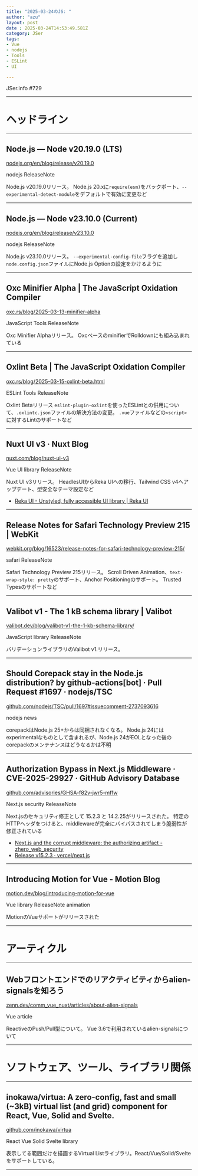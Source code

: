 ```yaml
---
title: "2025-03-24のJS: "
author: "azu"
layout: post
date : 2025-03-24T14:53:49.581Z
category: JSer
tags:
- Vue
- nodejs
- Tools
- ESLint
- UI

---
```


JSer.info #729

----

<h1 class="site-genre">ヘッドライン</h1>

----

## Node.js — Node v20.19.0 (LTS)
[nodejs.org/en/blog/release/v20.19.0](https://nodejs.org/en/blog/release/v20.19.0 "Node.js — Node v20.19.0 (LTS)")
<p class="jser-tags jser-tag-icon"><span class="jser-tag">nodejs</span> <span class="jser-tag">ReleaseNote</span></p>

Node.js v20.19.0リリース。
Node.js 20.xに`require(esm)`をバックポート、`--experimental-detect-module`をデフォルトで有効に変更など


----

## Node.js — Node v23.10.0 (Current)
[nodejs.org/en/blog/release/v23.10.0](https://nodejs.org/en/blog/release/v23.10.0 "Node.js — Node v23.10.0 (Current)")
<p class="jser-tags jser-tag-icon"><span class="jser-tag">nodejs</span> <span class="jser-tag">ReleaseNote</span></p>

Node.js v23.10.0リリース。
`--experimental-config-file`フラグを追加し`node.config.json`ファイルにNode.js Optionの設定をかけるように


----

## Oxc Minifier Alpha | The JavaScript Oxidation Compiler
[oxc.rs/blog/2025-03-13-minifier-alpha](https://oxc.rs/blog/2025-03-13-minifier-alpha "Oxc Minifier Alpha | The JavaScript Oxidation Compiler")
<p class="jser-tags jser-tag-icon"><span class="jser-tag">JavaScript</span> <span class="jser-tag">Tools</span> <span class="jser-tag">ReleaseNote</span></p>

Oxc Minifier Alphaリリース。
OxcベースのminifierでRolldownにも組み込まれている


----

## Oxlint Beta | The JavaScript Oxidation Compiler
[oxc.rs/blog/2025-03-15-oxlint-beta.html](https://oxc.rs/blog/2025-03-15-oxlint-beta.html "Oxlint Beta | The JavaScript Oxidation Compiler")
<p class="jser-tags jser-tag-icon"><span class="jser-tag">ESLint</span> <span class="jser-tag">Tools</span> <span class="jser-tag">ReleaseNote</span></p>

Oxlint Betaリリース
`eslint-plugin-oxlint`を使ったESLintとの併用について、`.oxlintc.json`ファイルの解決方法の変更。
`.vue`ファイルなどの`<script>`に対するLintのサポートなど


----

## Nuxt UI v3 · Nuxt Blog
[nuxt.com/blog/nuxt-ui-v3](https://nuxt.com/blog/nuxt-ui-v3 "Nuxt UI v3 · Nuxt Blog")
<p class="jser-tags jser-tag-icon"><span class="jser-tag">Vue</span> <span class="jser-tag">UI</span> <span class="jser-tag">library</span> <span class="jser-tag">ReleaseNote</span></p>

Nuxt UI v3リリース。
HeadlesUIからReka UIへの移行、Tailwind CSS v4へアップデート、型安全なテーマ設定など

- [Reka UI - Unstyled, fully accessible UI library | Reka UI](https://reka-ui.com/ "Reka UI - Unstyled, fully accessible UI library | Reka UI")

----

## Release Notes for Safari Technology Preview 215 | WebKit
[webkit.org/blog/16523/release-notes-for-safari-technology-preview-215/](https://webkit.org/blog/16523/release-notes-for-safari-technology-preview-215/ "Release Notes for Safari Technology Preview 215 | WebKit")
<p class="jser-tags jser-tag-icon"><span class="jser-tag">safari</span> <span class="jser-tag">ReleaseNote</span></p>

Safari Technology Preview 215リリース。
Scroll Driven Animation、`text-wrap-style: pretty`のサポート、Anchor Positioningのサポート。
Trusted Typesのサポートなど


----

## Valibot v1 - The 1 kB schema library | Valibot
[valibot.dev/blog/valibot-v1-the-1-kb-schema-library/](https://valibot.dev/blog/valibot-v1-the-1-kb-schema-library/ "Valibot v1 - The 1 kB schema library | Valibot")
<p class="jser-tags jser-tag-icon"><span class="jser-tag">JavaScript</span> <span class="jser-tag">library</span> <span class="jser-tag">ReleaseNote</span></p>

バリデーションライブラリのValibot v1.リリース。


----

## Should Corepack stay in the Node.js distribution? by github-actions\[bot\] · Pull Request #1697 · nodejs/TSC
[github.com/nodejs/TSC/pull/1697#issuecomment-2737093616](https://github.com/nodejs/TSC/pull/1697#issuecomment-2737093616 "Should Corepack stay in the Node.js distribution? by github-actions\[bot\] · Pull Request #1697 · nodejs/TSC")
<p class="jser-tags jser-tag-icon"><span class="jser-tag">nodejs</span> <span class="jser-tag">news</span></p>

corepackはNode.js 25+からは同梱されなくなる。
Node.js 24にはexperimentalなものとして含まれるが、Node.js 24がEOLとなった後のcorepackのメンテナンスはどうなるかは不明


----

## Authorization Bypass in Next.js Middleware · CVE-2025-29927 · GitHub Advisory Database
[github.com/advisories/GHSA-f82v-jwr5-mffw](https://github.com/advisories/GHSA-f82v-jwr5-mffw "Authorization Bypass in Next.js Middleware · CVE-2025-29927 · GitHub Advisory Database")
<p class="jser-tags jser-tag-icon"><span class="jser-tag">Next.js</span> <span class="jser-tag">security</span> <span class="jser-tag">ReleaseNote</span></p>

Next.jsのセキュリティ修正として 15.2.3 と 14.2.25がリリースされた。
特定のHTTPヘッダをつけると、middlewareが完全にバイパスされてしまう脆弱性が修正されている

- [Next.js and the corrupt middleware: the authorizing artifact - zhero\_web\_security](https://zhero-web-sec.github.io/research-and-things/nextjs-and-the-corrupt-middleware "Next.js and the corrupt middleware: the authorizing artifact - zhero\_web\_security")
- [Release v15.2.3 · vercel/next.js](https://github.com/vercel/next.js/releases/tag/v15.2.3 "Release v15.2.3 · vercel/next.js")

----

## Introducing Motion for Vue - Motion Blog
[motion.dev/blog/introducing-motion-for-vue](https://motion.dev/blog/introducing-motion-for-vue "Introducing Motion for Vue - Motion Blog")
<p class="jser-tags jser-tag-icon"><span class="jser-tag">Vue</span> <span class="jser-tag">library</span> <span class="jser-tag">ReleaseNote</span> <span class="jser-tag">animation</span></p>

MotionのVueサポートがリリースされた


----
<h1 class="site-genre">アーティクル</h1>

----

## Webフロントエンドでのリアクティビティからalien-signalsを知ろう
[zenn.dev/comm\_vue\_nuxt/articles/about-alien-signals](https://zenn.dev/comm_vue_nuxt/articles/about-alien-signals "Webフロントエンドでのリアクティビティからalien-signalsを知ろう")
<p class="jser-tags jser-tag-icon"><span class="jser-tag">Vue</span> <span class="jser-tag">article</span></p>

ReactiveのPush/Pull型について。
Vue 3.6で利用されているalien-signalsについて


----
<h1 class="site-genre">ソフトウェア、ツール、ライブラリ関係</h1>

----

## inokawa/virtua: A zero-config, fast and small (~3kB) virtual list (and grid) component for React, Vue, Solid and Svelte.
[github.com/inokawa/virtua](https://github.com/inokawa/virtua "inokawa/virtua: A zero-config, fast and small (~3kB) virtual list (and grid) component for React, Vue, Solid and Svelte.")
<p class="jser-tags jser-tag-icon"><span class="jser-tag">React</span> <span class="jser-tag">Vue</span> <span class="jser-tag">Solid</span> <span class="jser-tag">Svelte</span> <span class="jser-tag">library</span></p>

表示してる範囲だけを描画するVirtual Listライブラリ。React/Vue/Solid/Svelteをサポートしている。


----
